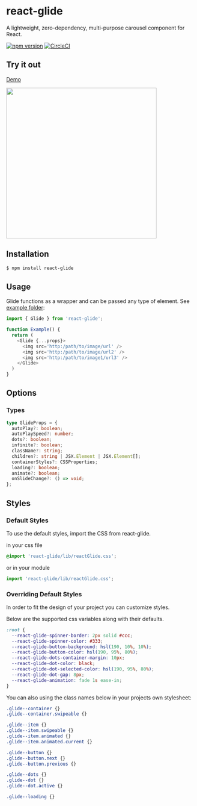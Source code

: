# react-glide

A lightweight, zero-dependency, multi-purpose carousel component for React.

[![npm version](https://badge.fury.io/js/react-glide.svg)](https://badge.fury.io/js/react-glide)
[![CircleCI](https://circleci.com/gh/andrewangelle/react-paypal-button.svg?style=svg)](https://circleci.com/gh/andrewangelle/react-glide)

## Try it out

[Demo](https://master--676ed9a7f91611407c7878ce.chromatic.com/?path=/story/glide--basic)
<!-- [Codesandbox Demo](https://codesandbox.io/s/r7166733lm) -->

<img src="glide.png" width="400px" />

## Installation

```sh
$ npm install react-glide
```

## Usage

Glide functions as a wrapper and can be passed any type of element. See [example folder](https://github.com/andrewangelle/react-glide/tree/master/ssr-testing/components/GlideExample.tsx):

```javascript
import { Glide } from 'react-glide';

function Example() {
  return (
    <Glide {...props}>
      <img src='http:/path/to/image/url' />
      <img src='http:/path/to/image/url2' />
      <img src='http:/path/to/image1/url3' />
    </Glide>
  )
}
```

## Options

### Types
```typescript
type GlideProps = {
  autoPlay?: boolean;
  autoPlaySpeed?: number;
  dots?: boolean;
  infinite?: boolean;
  className?: string;
  children?: string | JSX.Element | JSX.Element[];
  containerStyles?: CSSProperties;
  loading?: boolean;
  animate?: boolean;
  onSlideChange?: () => void;
};
```

## Styles

### Default Styles

To use the default styles, import the CSS from react-glide.

in your css file
```css
@import 'react-glide/lib/reactGlide.css';
```

or in your module
```javascript
import 'react-glide/lib/reactGlide.css';
```

### Overriding Default Styles

In order to fit the design of your project you can customize styles. 

Below are the supported css variables along with their defaults.
```css
:root {
  --react-glide-spinner-border: 2px solid #ccc;
  --react-glide-spinner-color: #333;
  --react-glide-button-background: hsl(190, 10%, 10%);
  --react-glide-button-color: hsl(190, 95%, 80%);
  --react-glide-dots-container-margin: 10px;
  --react-glide-dot-color: black;
  --react-glide-dot-selected-color: hsl(190, 95%, 80%);
  --react-glide-dot-gap: 8px;
  --react-glide-animation: fade 1s ease-in;
}
```

You can also using the class names below in your projects own stylesheet:

```css
.glide--container {}
.glide--container.swipeable {}

.glide--item {}
.glide--item.swipeable {}
.glide--item.animated {}
.glide--item.animated.current {}

.glide--button {}
.glide--button.next {}
.glide--button.previous {}

.glide--dots {}
.glide--dot {}
.glide--dot.active {}

.glide--loading {}
```

